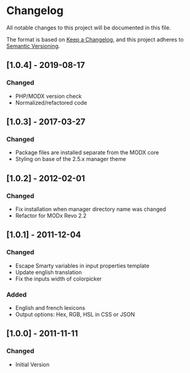 # Changelog
All notable changes to this project will be documented in this file.

The format is based on [Keep a Changelog](https://keepachangelog.com/en/1.0.0/),
and this project adheres to [Semantic Versioning](https://semver.org/spec/v2.0.0.html).

## [1.0.4] - 2019-08-17
### Changed
- PHP/MODX version check
- Normalized/refactored code 

## [1.0.3] - 2017-03-27
### Changed
- Package files are installed separate from the MODX core
- Styling on base of the 2.5.x manager theme

## [1.0.2] - 2012-02-01
### Changed
- Fix installation when manager directory name was changed
- Refactor for MODx Revo 2.2

## [1.0.1] - 2011-12-04
### Changed
- Escape Smarty variables in input properties template
- Update english translation
- Fix the inputs width of colorpicker
### Added
- English and french lexicons
- Output options: Hex, RGB, HSL in CSS or JSON

## [1.0.0] - 2011-11-11
### Changed
- Initial Version
